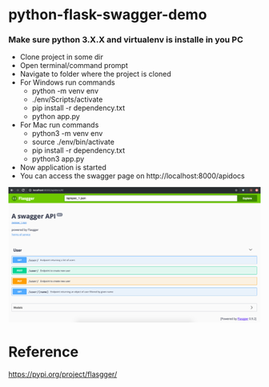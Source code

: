 # python-flask-swagger-demo

### Make sure python 3.X.X and virtualenv is installe in you PC

* Clone project in some dir
* Open terminal/command prompt
* Navigate to folder where the project is cloned
* For Windows run commands
  * python -m venv env
  * ./env/Scripts/activate
  * pip install -r dependency.txt
  * python app.py
* For Mac run commands
  * python3 -m venv env
  * source ./env/bin/activate
  * pip install -r dependency.txt
  * python3 app.py
* Now application is started 
* You can access the swagger page on http://localhost:8000/apidocs 

![Swagger UI](https://github.com/ashishkrgupta/python-flask-swagger-demo/blob/master/Screenshot%202019-07-11%20at%2011.32.00%20PM.png)


# Reference  
   https://pypi.org/project/flasgger/
